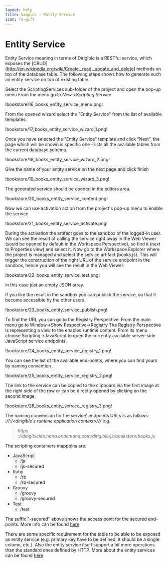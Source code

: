 ```yaml
---
layout: help
title: Samples - Entity Service
icon: fa-gift
---
```


Entity Service
===

Entity Service meaning in terms of Dirigible is a RESTful service, which exposes the [CRUD](http://en.wikipedia.org/wiki/Create,_read,_update_and_delete] methods on top of the database table.
The following steps shows how to generate such an entity service on top of existing table.

Select the ScriptingServices sub-folder of the project and open the pop-up menu
From the menu go to *New->Scripting Service*

!bookstore/16_books_entity_service_menu.png!

From the opened wizard select the "Entity Service" from the list of available templates.

!bookstore/17_books_entity_service_wizard_1.png!

Once you have selected the "Entity Service" template and click "Next", the page which will be shown is specific one - lists all the available tables from the current database schema.

!bookstore/18_books_entity_service_wizard_2.png!

Give the name of your entity service on the next page and click finish

!bookstore/19_books_entity_service_wizard_3.png!

The generated service should be opened in the editors area.

!bookstore/20_books_entity_service_content.png!

Now we can use activation action from the project's pop-up menu to enable the service

!bookstore/21_books_entity_service_activate.png!

During the activation the artifact goes to the sandbox of the logged-in user. We can see the result of calling the service right away in the Web Viewer (sould be opened by default in the Workspace Perspective), so find it (next to Properties view) and select it. Now go to the Workspace Explorer where the project is managed and select the service artifact (books.js). This will trigger the construction of the right URL of the service endpoint in the sandbox, hence you will see the result in the Web Viewer.

!bookstore/22_books_entity_service_test.png!

in this case just an empty JSON array.

If you like the result in the sandbox you can publish the service, so that it become accessible by the other users. 

!bookstore/23_books_entity_service_publish.png!

To find the URL you can go to the Registry Perspective. From the main menu go to Window->Show Pespective->Registry
The Registry Perspective is representing a view to the enabled runtime content. From its menu choose Scripting->JavaScript to open the currently available server-side JavaScript service endpoints.

!bookstore/24_books_entity_service_registry_1.png!

You can see the list of the available end-points, where you can find yours by naming convention <project>.<service path>

!bookstore/25_books_entity_service_registry_2.png!

The link to the service can be copied to the clipboard via the first image at the right side of the row or can be directly opened by clicking on the second image.

!bookstore/26_books_entity_service_registry_3.png!

The naming convension for the service' endpoints URLs is as follows:
*<protocol>://<host>:<port>/<dirigible's runtime application context>/<scripting container mapping>/<project>/<service path>*
e.g.


> *https ://dirigibleide.hana.ondemand.com/dirigible/js/bookstore/books.js*


The scripting containers mapppins are:

*	JavaScript
	*	/js
	*	/js-secured
*	Ruby
	*	/rb
	*	/rb-secured
*	Groovy
	*	/groovy
	*	/groovy-secured
*	Test
	*	/test

The suffix "-secured" above shows the access point for the secured end-points. More info can be found [here](../help/security.html).


There are some specific requirement for the table to be able to be exposed as entity service (e.g. primary key have to be defined, it should be a single column, etc.).
Also the entity service itself support a bit more operations than the standard ones defined by HTTP. More about the entity services can be found [here](../help/entity_service.html).



